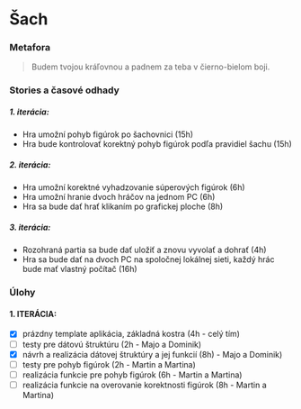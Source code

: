 # Šach

### Metafora

> Budem tvojou kráľovnou a padnem za teba v čierno-bielom boji.

### Stories a časové odhady
##### 1. iterácia:
- Hra umožní pohyb figúrok po šachovnici (15h)
- Hra bude kontrolovať korektný pohyb figúrok podľa pravidiel šachu (15h)

##### 2. iterácia:
- Hra umožní korektné vyhadzovanie súperových figúrok (6h)
- Hra umožní hranie dvoch hráčov na jednom PC (6h)
- Hra sa bude dať hrať klikaním po grafickej ploche (8h)

##### 3. iterácia:
- Rozohraná partia sa bude dať uložiť a znovu vyvolať a dohrať (4h)
- Hra sa bude dať na dvoch PC na spoločnej lokálnej sieti, každý hrác bude mať vlastný počítač (16h)

### Úlohy
#### 1. ITERÁCIA:
- [x] prázdny template aplikácia, základná kostra (4h - celý tím)
- [ ] testy pre dátovú štruktúru (2h - Majo a Dominik)
- [x] návrh a realizácia dátovej štruktúry a jej funkcií (8h) - Majo a Dominik)
- [ ] testy pre pohyb figúrok (2h - Martin a Martina)
- [ ] realizácia funkcie pre pohyb figúrok (6h - Martin a Martina)
- [ ] realizácia funkcie na overovanie korektnosti figúrok (8h - Martin a Martina)
